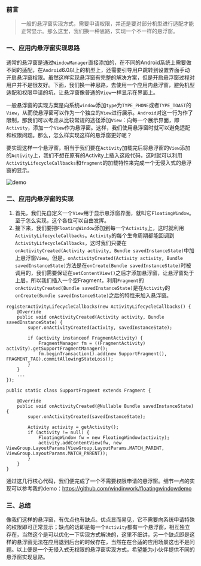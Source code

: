 ### 前言
> 一般的悬浮窗实现方式，需要申请权限，并还是要对部分机型进行适配才能正常显示。那么这里，我们换一种思路，实现一个不一样的悬浮窗。

### 一、应用内悬浮窗实现思路

通常的悬浮窗是通过`WindowManager`直接添加的，在不同的Android系统上需要做不同的适配，在`Android`6.0以上的机型上，还需要引导用户跳转到设置界面手动开启悬浮窗权限。虽然这样实现悬浮窗有完整的解决方案，但是开启悬浮窗过程对用户并不是很友好。下面，我们换一种思路，去使用一个应用内悬浮窗，避免机型适配和权限申请的坑，让悬浮窗像普通的`View`一样显示在界面上。

一般悬浮窗的实现方案是向系统`window`添加`type`为`TYPE_PHONE`或者`TYPE_TOAST`的`View`，从而使悬浮窗可以作为一个独立的`View`进行展示。`Android`对这一行为作了限制，那我们可以考虑从比较常规的途径添加`View`：向每一个展示界面，即`Activity`，添加一个`View`作为悬浮窗。这样，我们使用悬浮窗时就可以避免适配和权限问题。那么，怎么样实现这样的悬浮窗更好呢？

要实现这样一个悬浮窗，相当于我们要在`Activity`加载完后将悬浮窗的`View`添加的`Activity`上，我们不想在原有的Activity上插入这段代码，这时就可以利用`ActivityLifecycleCallbacks`和`fragment`的加载特性来完成一个无侵入式的悬浮窗的显示。

![demo](https://github.com/windinwork/floatingwindowdemo/blob/master/art/gif_floating_window_demo.gif)

### 二、应用内悬浮窗的实现

1. 首先，我们先自定义一个`View`用于显示悬浮窗界面，就叫它`FloatingWindow`。至于怎么实现，这个各位可以自由发挥。
2. 接下来，我们要把`FloatingWindow`添加到每一个`Activity`上，这时就利用`ActivityLifecycleCallbacks`。`Activity`的每个生命周期都能回调到`ActivityLifecycleCallbacks`，这时我们只要在`onActivityCreated(Activity activity, Bundle savedInstanceState)`中加上悬浮窗`View`。但是，`onActivityCreated(Activity activity, Bundle savedInstanceState)`方法是在`onCreate(Bundle savedInstanceState)`时被调用的，我们需要保证在`setContentView()`之后才添加悬浮窗，让悬浮窗处于上层，所以我们插入一个空Fragment，利用`Fragment`的`onActivityCreated(Bundle savedInstanceState)`是在`Activity`的`onCreate(Bundle savedInstanceState)`之后的特性来加入悬浮窗。
```
registerActivityLifecycleCallbacks(new ActivityLifecycleCallbacks() {
    @Override
    public void onActivityCreated(Activity activity, Bundle savedInstanceState) {
        super.onActivityCreated(activity, savedInstanceState);

        if (activity instanceof FragmentActivity) {
            FragmentManager fm = ((FragmentActivity) activity).getSupportFragmentManager();
            fm.beginTransaction().add(new SupportFragment(), FRAGMENT_TAG).commitAllowingStateLoss();
        }
    }
    ...
});

public static class SupportFragment extends Fragment {

    @Override
    public void onActivityCreated(@Nullable Bundle savedInstanceState) {
        super.onActivityCreated(savedInstanceState);

        Activity activity = getActivity();
        if (activity != null) {
            FloatingWindow fw = new FloatingWindow(activity);
            activity.addContentView(fw, new ViewGroup.LayoutParams(ViewGroup.LayoutParams.MATCH_PARENT, ViewGroup.LayoutParams.MATCH_PARENT));
        }
    }
}
```
通过这几行核心代码，我们便完成了一个不需要权限申请的悬浮窗。细节一点的实现可以参考我的demo：https://github.com/windinwork/floatingwindowdemo

### 三、总结
像我们这样的悬浮窗，有优点也有缺点。优点显而易见，它不需要向系统申请特殊的权限即可正常显示；缺点的话即是每一个`Activity`都有一个悬浮窗，相互独立存在，当然这个是可以优化一下实现方式解决的，这里不细讲，另一个缺点即是这样的悬浮窗无法在应用退到后台的时候存在，当然在在合适的应用场景这也不是问题。以上便是一个无侵入式无权限的悬浮窗实现方式，希望能为小伙伴提供不同的悬浮窗实现思路。